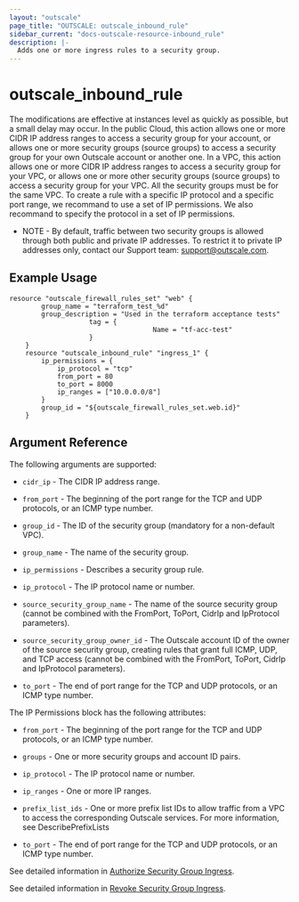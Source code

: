 ```yaml
---
layout: "outscale"
page_title: "OUTSCALE: outscale_inbound_rule"
sidebar_current: "docs-outscale-resource-inbound_rule"
description: |-
  Adds one or more ingress rules to a security group.
---
```


# outscale_inbound_rule

The modifications are effective at instances level as quickly as possible, but a small delay may occur.
In the public Cloud, this action allows one or more CIDR IP address ranges to access a security group for your account, or allows one or more security groups (source groups) to access a security group for your own Outscale account or another one.
In a VPC, this action allows one or more CIDR IP address ranges to access a security group for your VPC, or allows one or more other security groups (source groups) to access a security group for your VPC. All the security groups must be for the same VPC.
To create a rule with a specific IP protocol and a specific port range, we recommand to use a set of IP permissions. We also recommand to specify the protocol in a set of IP permissions.

* NOTE -
By default, traffic between two security groups is allowed through both public and private IP addresses. To restrict it to private IP addresses only, contact our Support team: support@outscale.com.

## Example Usage

```hcl
resource "outscale_firewall_rules_set" "web" {
		group_name = "terraform_test_%d"
		group_description = "Used in the terraform acceptance tests"
					tag = {
									Name = "tf-acc-test"
					}
	}
	resource "outscale_inbound_rule" "ingress_1" {
		ip_permissions = {
			ip_protocol = "tcp"
			from_port = 80
			to_port = 8000
			ip_ranges = ["10.0.0.0/8"]
		}
		group_id = "${outscale_firewall_rules_set.web.id}"
	}
```

## Argument Reference

The following arguments are supported:

* `cidr_ip` - The CIDR IP address range.

* `from_port` - The beginning of the port range for the TCP and UDP protocols, or an ICMP type number.

* `group_id` - The ID of the security group (mandatory for a non-default VPC).

* `group_name` - The name of the security group.

* `ip_permissions` - Describes a security group rule.

* `ip_protocol` - The IP protocol name or number.

* `source_security_group_name` - The name of the source security group (cannot be combined with the FromPort, ToPort, CidrIp and IpProtocol parameters).

* `source_security_group_owner_id` - The Outscale account ID of the owner of the source security group, creating rules that grant full ICMP, UDP, and TCP access (cannot be combined with the FromPort, ToPort, CidrIp and IpProtocol parameters).

* `to_port` - The end of port range for the TCP and UDP protocols, or an ICMP type number.


The IP Permissions block has the following attributes:

* `from_port` - The beginning of the port range for the TCP and UDP protocols, or an ICMP type number.

* `groups` - One or more security groups and account ID pairs.

* `ip_protocol` - The IP protocol name or number.

* `ip_ranges` - One or more IP ranges.

* `prefix_list_ids` - One or more prefix list IDs to allow traffic from a VPC to access the corresponding Outscale services. For more information, see DescribePrefixLists

* `to_port` - The end of port range for the TCP and UDP protocols, or an ICMP type number.



See detailed information in [Authorize Security Group Ingress](http://docs.outscale.com/api_fcu/operations/Action_AuthorizeSecurityGroupIngress_get.html#_api_fcu-action_authorizesecuritygroupingress_get).

See detailed information in [Revoke Security Group Ingress](http://docs.outscale.com/api_fcu/operations/Action_RevokeSecurityGroupIngress_get.html#_api_fcu-action_revokesecuritygroupingress_get).

